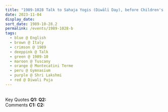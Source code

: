 ```yaml
---
title: "1989-1028 Talk to Sahaja Yogis (Diwālī Day), before Children's Program and Presents Ceremony, the day before Diwālī Pūjā, Auditorium, Gymnasium, Montecatini Terme, Tuscany, Italy"
date: 2023-11-04
display_date: 
sort_date: 1989-10-28.2
permalink: /events/1989-1028-b
tags:
  - blue @ English
  - brown @ Italy
  - crimson @ 1989
  - deeppink @ Talk
  - green @ 1989-10
  - maroon @ Tuscany
  - orange @ Montecatini Terme
  - peru @ Gymnasium
  - purple @ Shri Lakshmi
  - red @ Diwali Puja
---
```


<br>

<wave-list>
  <list-title color="DarkSeaGreen" width="55">Key Quotes</list-title>
  <list-item color="BlanchedAlmond" width="280"><b>Q1:</b> <i></i></list-item>
  <list-item color="Lavender" width="280"><b>Q2:</b> <i></i></list-item>
</wave-list>

<br>

<wave-list>
  <list-title color="DarkSeaGreen" width="55">Comments</list-title>
  <list-item color="BlanchedAlmond" width="280"><b>C1:</b> <i></i></list-item>
  <list-item color="Lavender" width="280"><b>C2:</b> <i></i></list-item>
</wave-list>